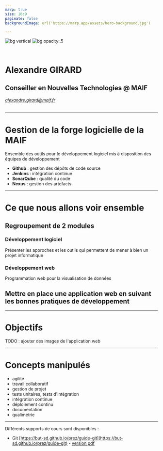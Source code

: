 ```yaml
---
marp: true
size: 16:9
paginate: false
backgroundImage: url('https://marp.app/assets/hero-background.jpg')

---
```


![bg vertical](https://w.forfun.com/fetch/97/972947fb63ad7c4d69065b23114a6875.jpeg)
![bg opacity:.5](https://encrypted-tbn0.gstatic.com/images?q=tbn:ANd9GcTEYiY42u5l90WKXcXDjOc6LfXTg9FEvZLyKA&usqp=CAU)

&nbsp;
&nbsp;
&nbsp;
&nbsp;
&nbsp;
&nbsp;
#  Alexandre GIRARD
## Conseiller en Nouvelles Technologies @ MAIF
###### alexandre.girard@maif.fr

--- 

# Gestion de la forge logicielle de la MAIF

Ensemble des outils pour le développement logiciel mis à disposition des équipes de développement

- **Github** : gestion des dépôts de code source
- **Jenkins** : intégration continue
- **SonarQube** : qualité du code
- **Nexus** : gestion des artefacts
---

# Ce que nous allons voir ensemble

## Regroupement de 2 modules
### **Développement logiciel**
Présenter les approches et les outils qui permettent de mener à bien un projet informatique

### **Développement web**
Programmation web pour la visualisation de données

## Mettre en place une application web en suivant les bonnes pratiques de développement

---

# Objectifs

TODO : ajouter des images de l'application web

---

# Concepts manipulés

- agilité
- travail collaboratif
- gestion de projet
- tests unitaires, tests d'intégration
- intégration continue
- déploiement continu
- documentation
- qualimétrie

---

Différents supports de cours sont disponibles :


- Git [https://but-sd.github.io/prez/guide-git](https://but-sd.github.io/prez/guide-git) - [version pdf](https://but-sd.github.io/prez/guide-git.pdf)
